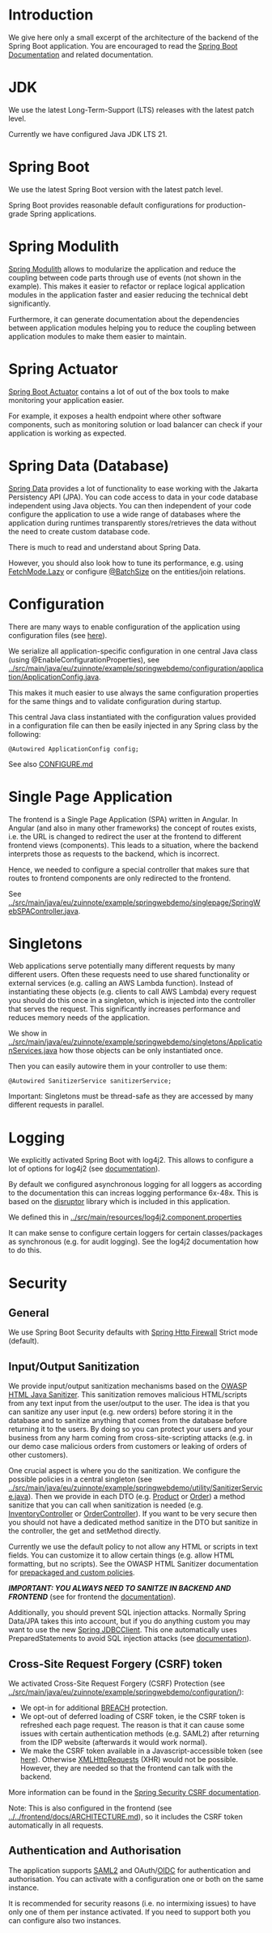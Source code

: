 # Introduction
We give here only a small excerpt of the architecture of the backend of the Spring Boot application. You are encouraged to read the [Spring Boot Documentation](https://docs.spring.io/spring-boot/docs/current/reference/htmlsingle/) and related documentation.

# JDK
We use the latest Long-Term-Support (LTS) releases with the latest patch level.

Currently we have configured Java JDK LTS 21.

# Spring Boot
We use the latest Spring Boot version with the latest patch level.

Spring Boot provides reasonable default configurations for production-grade Spring applications.

# Spring Modulith
[Spring Modulith](https://docs.spring.io/spring-modulith/reference/index.html) allows to modularize the application and reduce the coupling between code parts through use of events (not shown in the example). This makes it easier to refactor or replace logical application modules in the application faster and easier reducing the technical debt significantly.

Furthermore, it can generate documentation about the dependencies between application modules helping you to reduce the coupling between application modules to make them easier to maintain.

# Spring Actuator
[Spring Boot Actuator](https://docs.spring.io/spring-boot/docs/current/reference/html/actuator.html) contains a lot of out of the box tools to make monitoring your application easier.

For example, it exposes a health endpoint where other software components, such as monitoring solution or load balancer can check if your application is working as expected.

# Spring Data (Database)
[Spring Data](https://docs.spring.io/spring-data/jpa/reference/) provides a lot of functionality to ease working with the Jakarta Persistency API (JPA). You can code access to data in your code database independent using Java objects. You can then independent of your code configure the application to use a wide range of databases where the application during runtimes transparently stores/retrieves the data without the need to create custom database code.

There is much to read and understand about Spring Data.

However, you should also look how to tune its performance, e.g. using [FetchMode.Lazy](https://www.baeldung.com/hibernate-lazy-eager-loading) or configure [@BatchSize](https://www.baeldung.com/hibernate-fetchmode) on the entities/join relations.

# Configuration
There are many ways to enable configuration of the application using configuration files (see [here](https://docs.spring.io/spring-boot/docs/current/reference/html/features.html#features.external-config)).

We serialize all application-specific configuration in one central Java class (using @EnableConfigurationProperties), see [../src/main/java/eu/zuinnote/example/springwebdemo/configuration/application/ApplicationConfig.java](../src/main/java/eu/zuinnote/example/springwebdemo/configuration/application/ApplicationConfig.java). 

This makes it much easier to use always the same configuration properties for the same things and to validate configuration during startup.

This central Java class instantiated with the configuration values provided in a configuration file can then be easily injected in any Spring class by the following:
```
@Autowired ApplicationConfig config;
```

See also [CONFIGURE.md](./CONFIGURE.md)

# Single Page Application
The frontend is a Single Page Application (SPA) written in Angular. In Angular (and also in many other frameworks) the concept of routes exists, i.e. the URL is changed to redirect the user at the frontend to different frontend views (components). This leads to a situation, where the backend interprets those as requests to the backend, which is incorrect.

Hence, we needed to configure a special controller that makes sure that routes to frontend components are only redirected to the frontend.

See [../src/main/java/eu/zuinnote/example/springwebdemo/singlepage/SpringWebSPAController.java](../src/main/java/eu/zuinnote/example/springwebdemo/singlepage/SpringWebSPAController.java).

# Singletons
Web applications serve potentially many different requests by many different users. Often these requests need to use shared functionality or external services (e.g. calling an AWS Lambda function). Instead of instantiating these objects (e.g. clients to call AWS Lambda) every request you should do this once in a singleton, which is injected into the controller that serves the request. This significantly increases performance and reduces memory needs of the application.

We show in [../src/main/java/eu/zuinnote/example/springwebdemo/singletons/ApplicationServices.java](../src/main/java/eu/zuinnote/example/springwebdemo/singletons/ApplicationServices.java) how those objects can be only instantiated once.

Then you can easily autowire them in your controller to use them:
```
@Autowired SanitizerService sanitizerService;
```

Important: Singletons must be thread-safe as they are accessed by many different requests in parallel.

# Logging
We explicitly activated Spring Boot with log4j2. This allows to configure a lot of options for log4j2 (see [documentation](https://logging.apache.org/log4j/2.x/manual/configuration.html)).

By default we configured asynchronous logging for all loggers as according to the documentation this can increas logging performance 6x-48x. This is based on the [disruptor](https://lmax-exchange.github.io/disruptor/) library which is included in this application.

We defined this in [../src/main/resources/log4j2.component.properties](../src/main/resources/log4j2.component.properties)

It can make sense to configure certain loggers for certain classes/packages as synchronous (e.g. for audit logging). See the log4j2 documentation how to do this.
# Security
## General
We use Spring Boot Security defaults with [Spring Http Firewall](https://docs.spring.io/spring-security/reference/servlet/exploits/firewall.html) Strict mode (default).
## Input/Output Sanitization
We provide input/output sanitization mechanisms based on the [OWASP HTML Java Sanitizer](https://owasp.org/www-project-java-html-sanitizer/). This sanitization removes malicious HTML/scripts from any text input from the user/output to the user. The idea is that you can sanitize any user input (e.g. new orders) before storing it in the database and to sanitize anything that comes from the database before returning it to the users. By doing so you can protect your users and your business from any harm coming from cross-site-scripting attacks (e.g. in our demo case malicious orders from customers or leaking of orders of other customers).

One crucial aspect is where you do the sanitization. We configure the possible policies in a central singleton (see [../src/main/java/eu/zuinnote/example/springwebdemo/utility/SanitizerService.java](../src/main/java/eu/zuinnote/example/springwebdemo/utility/SanitizerService.java)). Then we provide in each DTO (e.g. [Product](../src/main/java/eu/zuinnote/example/springwebdemo/inventory/Product.java) or [Order](../src/main/java/eu/zuinnote/example/springwebdemo/order/Order.java)) a method sanitize that you can call when sanitization is needed (e.g. [InventoryController](../src/main/java/eu/zuinnote/example/springwebdemo/controller/InventoryController.java) or [OrderController](../src/main/java/eu/zuinnote/example/springwebdemo/controller/OrderController.java)). If you want to be very secure then you should not have a dedicated method sanitize in the DTO but sanitize in the controller, the get and setMethod directly. 

Currently we use the default policy to not allow any HTML or scripts in text fields. You can customize it to allow certain things (e.g. allow HTML formatting, but no scripts). See the OWASP HTML Sanitizer documentation for [prepackaged and custom policies](https://github.com/OWASP/java-html-sanitizer/tree/main?tab=readme-ov-file#prepackaged-policies).

***IMPORTANT: YOU ALWAYS NEED TO SANITZE IN BACKEND AND FRONTEND*** (see for frontend the [documentation](../../frontend/docs/ARCHITECTURE.md)).

Additionally, you should prevent SQL injection attacks. Normally Spring Data/JPA takes this into account, but if you do anything custom you may want to use the new [Spring JDBCClient](https://www.baeldung.com/spring-6-jdbcclient-api). This one automatically uses PreparedStatements to avoid SQL injection attacks (see [documentation](https://docs.spring.io/spring-boot/reference/data/sql.html#data.sql.jdbc-client)).
## Cross-Site Request Forgery (CSRF) token
We activated Cross-Site Request Forgery (CSRF) Protection (see [../src/main/java/eu/zuinnote/example/springwebdemo/configuration/](../src/main/java/eu/zuinnote/example/springwebdemo/configuration/)):
* We opt-in for additional [BREACH](https://en.wikipedia.org/wiki/BREACH) protection.
* We opt-out of deferred loading of CSRF token, ie the CSRF token is refreshed each page request. The reason is that it can cause some issues with certain authentication methods (e.g. SAML2) after returning from the IDP website (afterwards it would work normal).
* We make the CSRF token available in a Javascript-accessible token (see [here](https://docs.spring.io/spring-security/reference/servlet/exploits/csrf.html#csrf-integration-javascript)). Otherwise [XMLHttpRequests](https://developer.mozilla.org/en-US/docs/Web/API/XMLHttpRequest) (XHR) would not be possible. However, they are needed so that the frontend can talk with the backend. 

More information can be found in the [Spring Security CSRF documentation](https://docs.spring.io/spring-security/reference/servlet/exploits/csrf.html).

Note: This is also configured in the frontend (see [../../frontend/docs/ARCHITECTURE.md](../../frontend/docs/ARCHITECTURE.md)), so it includes the CSRF token automatically in all requests.

## Authentication and Authorisation
The application supports [SAML2](https://en.wikipedia.org/wiki/Security_Assertion_Markup_Language) and OAuth/[OIDC](https://en.wikipedia.org/wiki/OpenID) for authentication and authorisation. You can activate with a configuration one or both on the same instance.

It is recommended for security reasons (i.e. no intermixing issues) to have only one of them per instance activated. If you need to support both you can configure also two instances.
